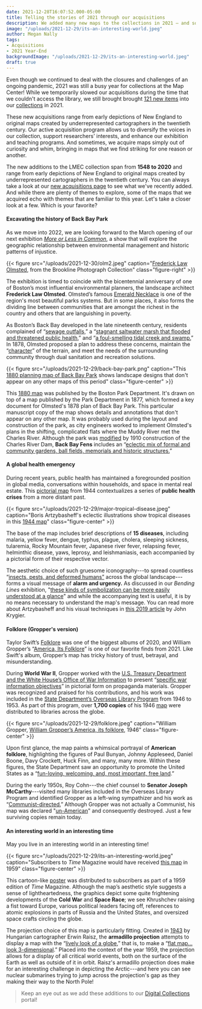 ```yaml
---
date: 2021-12-28T16:07:52.000-05:00
title: Telling the stories of 2021 through our acquisitions
description: We added many new maps to the collections in 2021 — and some of them are particularly resonant with what happened in 2021
image: "/uploads/2021-12-29/its-an-interesting-world.jpeg"
author: Megan Nally
tags:
- Acquisitions
- 2021 Year-End
backgroundImage: "/uploads/2021-12-29/its-an-interesting-world.jpeg"
draft: true
---
```


Even though we continued to deal with the closures and challenges of an ongoing pandemic, 2021 was still a busy year for collections at the Map Center! While we temporarily slowed our acquisitions during the time that we couldn't access the library, we still brought brought [121 new items](https://www.leventhalmap.org/collections/acquisitions/) into our [collections](https://www.leventhalmap.org/collections/) in 2021.

These new acquisitions range from early depictions of New England to original maps created by underrepresented cartographers in the twentieth century. Our active acquisition program allows us to diversify the voices in our collection, support researchers’ interests, and enhance our exhibition and teaching programs. And sometimes, we acquire maps simply out of curiosity and whim, bringing in maps that we find striking for one reason or another.

The new additions to the LMEC collection span from **1548 to 2020** and range from early depictions of New England to original maps created by underrepresented cartographers in the twentieth century. You can always take a look at our [new acquisitions page](https://www.leventhalmap.org/collections/acquisitions/) to see what we've recently added. And while there are plenty of themes to explore, some of the maps that we acquired echo with themes that are familiar to this year. Let's take a closer look at a few. Which is your favorite?

#### Excavating the history of Back Bay Park

As we move into 2022, we are looking forward to the March opening of our next exhibition [_More or Less in Common_](https://www.leventhalmap.org/articles/environmental-justice-exhibition-preview/), a show that will explore the geographic relationship between environmental management and historic patterns of injustice.

{{< figure src="/uploads/2021-12-30/olm2.jpeg" caption="[Frederick Law Olmsted](https://www.digitalcommonwealth.org/search/commonwealth:sq87ft46v), from the Brookline Photograph Collection" class="figure-right" >}}

The exhibition is timed to coincide with the bicentennial anniversary of one of Boston’s most influential environmental planners, the landscape architect **Frederick Law Olmsted**. Olmsted’s famous [Emerald Necklace](https://www.emeraldnecklace.org/) is one of the region's most beautiful parks systems. But in some places, it also forms the dividing line between communities that are amongst the richest in the country and others that are languishing in poverty.

As Boston’s Back Bay developed in the late nineteenth century, residents complained of “[sewage outfalls,](https://www.tclf.org/landscapes/back-bay-fens)” a “[stagnant saltwater marsh that flooded and threatened public health,](https://www.emeraldnecklace.org/park-overview/back-bay-fens/)” and “[a foul-smelling tidal creek and swamp.](https://www.emeraldnecklace.org/park-overview/back-bay-fens/)” In 1878, Olmsted proposed a plan to address these concerns, maintain the “[character](https://www.boston.gov/parks/back-bay-fens)” of the terrain, and meet the needs of the surrounding community through dual sanitation and recreation solutions.

{{< figure src="/uploads/2021-12-29/back-bay-park.png" caption="This [1880 planning map of Back Bay Park](https://bpl.bibliocommons.com/v2/record/S75C7694805) shows landscape designs that don't appear on any other maps of this period" class="figure-center" >}}

This [1880 map](https://bpl.bibliocommons.com/v2/record/S75C7694805) was published by the Boston Park Department. It's drawn on top of a map published by the Park Department in 1877, which formed a key document for Olmsted's 1878 plan of Back Bay Park. This particular manuscript copy of the map shows details and annotations that don't appear on any other map. It was probably used during the layout and construction of the park, as city engineers worked to implement Olmsted's plans in the shifting, complicated flats where the Muddy River met the Charles River. Although the park was [modified](https://www.asla.org/guide/site.aspx?id=40840) by 1910 construction of the Charles River Dam, **Back Bay Fens** includes an “[eclectic mix of formal and community gardens, ball fields, memorials and historic structures.](https://www.emeraldnecklace.org/park-overview/back-bay-fens/)”


#### A global health emergency

During recent years, public health has maintained a foregrounded position in global media, conversations within households, and space in mental real estate. This [pictorial map](https://bpl.bibliocommons.com/v2/record/S75C8038086) from 1944 contextualizes a series of **public health crises** from a more distant past.

{{< figure src="/uploads/2021-12-29/major-tropical-disease.jpeg" caption="Boris Artzybasheff's eclectic illustrations show tropical diseases in this [1944 map](https://bpl.bibliocommons.com/v2/record/S75C8038086)" class="figure-center" >}}

The base of the map includes brief descriptions of **15 diseases**, including malaria, yellow fever, dengue, typhus, plague, cholera, sleeping sickness, tularemia, Rocky Mountain fever, Japanese river fever, relapsing fever, helminthic disease, yaws, leprosy, and leishmaniasis, each accompanied by a pictorial form of their respective vector.

The aesthetic choice of such gruesome iconography---to spread countless “[insects, pests, and deformed humans”](https://hist1952.omeka.fas.harvard.edu/exhibits/show/galleriesmain/item/184) across the global landscape---forms a visual message of **alarm and urgency.** As discussed in our _Bending Lines_ exhibition, "[these kinds of symbolization can be more easily understood at a glance](https://www.leventhalmap.org/digital-exhibitions/bending-lines/how-to-bend/cartographic-techniques/)" and while the accompanying text is useful, it is by no means necessary to understand the map's message. You can read more about Artzybasheff and his visual techniques in [this 2019 article](https://makingmaps.net/2019/01/17/boris-artzybasheffs-maps/) by John Krygier.

#### Folklore (Gropper's version)

Taylor Swift’s [Folklore](https://g.co/kgs/jcZGEi) was one of the biggest albums of 2020, and William Gropper’s “[America, Its Folklore](https://bpl.bibliocommons.com/v2/record/S75C8038083)” is one of our favorite finds from 2021. Like Swift's album, Gropper’s map has tricky history of trust, betrayal, and misunderstanding.

During **World War II**, Gropper worked with the [U.S. Treasury Department and the White House’s Office of War Information](https://www.atlasobscura.com/articles/william-gropper-map-american-folklore) to present “[specific war information objectives](https://www.atlasobscura.com/articles/william-gropper-map-american-folklore)” in pictorial form on propaganda materials. Gropper was recognized and praised for his contributions, and his work was included in the [State Department’s Overseas Library Program](https://www.atlasobscura.com/articles/william-gropper-map-american-folklore) from 1946 to 1953. As part of this program, over **1,700 copies** of his 1946 [map](https://bpl.bibliocommons.com/v2/record/S75C8038083) were distributed to libraries across the globe.

{{< figure src="/uploads/2021-12-29/folklore.jpeg" caption="William Gropper, [William Gropper’s America, its folklore](https://bpl.bibliocommons.com/v2/record/S75C8038083), 1946" class="figure-center" >}}

Upon first glance, the map paints a whimsical portrayal of **American folklore**, highlighting the figures of Paul Bunyan, Johnny Appleseed, Daniel Boone, Davy Crockett, Huck Finn, and many, many more. Within these figures, the State Department saw an opportunity to promote the United States as a “[fun-loving, welcoming, and, most important, free land](https://www.atlasobscura.com/articles/william-gropper-map-american-folklore).”

During the early 1950s, Roy Cohn---the chief counsel to **Senator Joseph McCarthy**---visited many libraries included in the Overseas Library Program and identified Gropper as a left-wing sympathizer and his work as “[Communist-directed.](https://www.atlasobscura.com/articles/william-gropper-map-american-folklore)” Although Gropper was not actually a Communist, his map was declared "[un-American](https://www.atlasobscura.com/articles/william-gropper-map-american-folklore)" and consequently destroyed. Just a few surviving copies remain today.

#### An interesting world in an interesting time

May you live in an interesting world in an interesting time!

{{< figure src="/uploads/2021-12-29/its-an-interesting-world.jpeg" caption="Subscribers to *Time* Magazine would have received [this map](https://bpl.bibliocommons.com/v2/record/S75C8079826) in 1959" class="figure-center" >}}

This cartoon-like [poster](https://bpl.bibliocommons.com/v2/record/S75C8079826) was distributed to subscribers as part of a 1959 edition of _Time_ Magazine. Although the map’s aesthetic style suggests a sense of lightheartedness, the graphics depict some quite frightening developments of the **Cold War** and **Space Race**; we see Khrushchev raising a fist toward Europe, various political leaders facing off, references to atomic explosions in parts of Russia and the United States, and oversized space crafts circling the globe.

The projection choice of this map is particularly fitting. Created in [1943](https://www.wired.com/2014/01/projection-raisz-armadillo/) by Hungarian cartographer Erwin Raisz, the **armadillo projection** attempts to display a map with the “[lively look of a globe](https://www.wired.com/2014/01/projection-raisz-armadillo/),” that is, to make a “[flat map... look 3-dimensional](https://www.wired.com/2014/01/projection-raisz-armadillo/).” Placed into the context of the year 1959, the projection allows for a display of all critical world events, both on the surface of the Earth as well as outside of it in orbit. Raisz's armadillo projection does make for an interesting challenge in depicting the Arctic---and here you can see nuclear submarines trying to jump across the projection's gap as they making their way to the North Pole!

> Keep an eye out as we add these additions to our [Digital Collections](https://collections.leventhalmap.org/) portal!